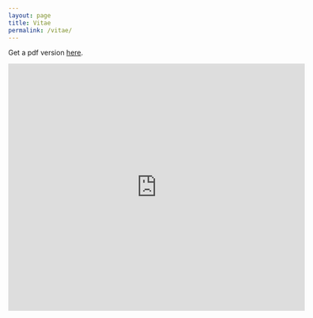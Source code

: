 ```yaml
---
layout: page
title: Vitae
permalink: /vitae/
---
```


Get a pdf version [here](http://kmichaelfox.com/assets/pdfs/curriculum_vitae.pdf).

<embed src="http://kmichaelfox.com/assets/pdfs/curriculum_vitae.pdf" width="600" height="500" alt="pdf" pluginspage="http://www.adobe.com/products/acrobat/readstep2.html">
